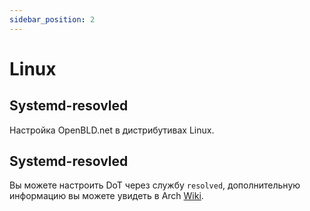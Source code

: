 ```yaml
---
sidebar_position: 2
---
```


# Linux

## Systemd-resovled

Настройка OpenBLD.net в дистрибутивах Linux.

## Systemd-resovled

Вы можете настроить DoT через службу `resolved`, дополнительную информацию вы можете увидеть в Arch [Wiki](https://wiki.archlinux.org/title/systemd-resolved#DNS_over_TLS).

